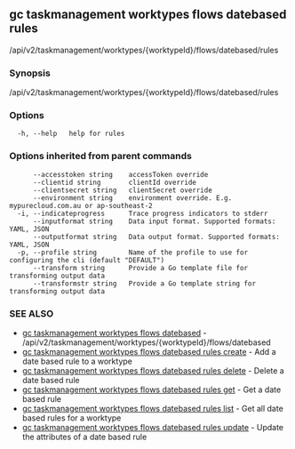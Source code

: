## gc taskmanagement worktypes flows datebased rules

/api/v2/taskmanagement/worktypes/{worktypeId}/flows/datebased/rules

### Synopsis

/api/v2/taskmanagement/worktypes/{worktypeId}/flows/datebased/rules

### Options

```
  -h, --help   help for rules
```

### Options inherited from parent commands

```
      --accesstoken string    accessToken override
      --clientid string       clientId override
      --clientsecret string   clientSecret override
      --environment string    environment override. E.g. mypurecloud.com.au or ap-southeast-2
  -i, --indicateprogress      Trace progress indicators to stderr
      --inputformat string    Data input format. Supported formats: YAML, JSON
      --outputformat string   Data output format. Supported formats: YAML, JSON
  -p, --profile string        Name of the profile to use for configuring the cli (default "DEFAULT")
      --transform string      Provide a Go template file for transforming output data
      --transformstr string   Provide a Go template string for transforming output data
```

### SEE ALSO

* [gc taskmanagement worktypes flows datebased](gc_taskmanagement_worktypes_flows_datebased.html)	 - /api/v2/taskmanagement/worktypes/{worktypeId}/flows/datebased
* [gc taskmanagement worktypes flows datebased rules create](gc_taskmanagement_worktypes_flows_datebased_rules_create.html)	 - Add a date based rule to a worktype
* [gc taskmanagement worktypes flows datebased rules delete](gc_taskmanagement_worktypes_flows_datebased_rules_delete.html)	 - Delete a date based rule
* [gc taskmanagement worktypes flows datebased rules get](gc_taskmanagement_worktypes_flows_datebased_rules_get.html)	 - Get a date based rule
* [gc taskmanagement worktypes flows datebased rules list](gc_taskmanagement_worktypes_flows_datebased_rules_list.html)	 - Get all date based rules for a worktype
* [gc taskmanagement worktypes flows datebased rules update](gc_taskmanagement_worktypes_flows_datebased_rules_update.html)	 - Update the attributes of a date based rule


